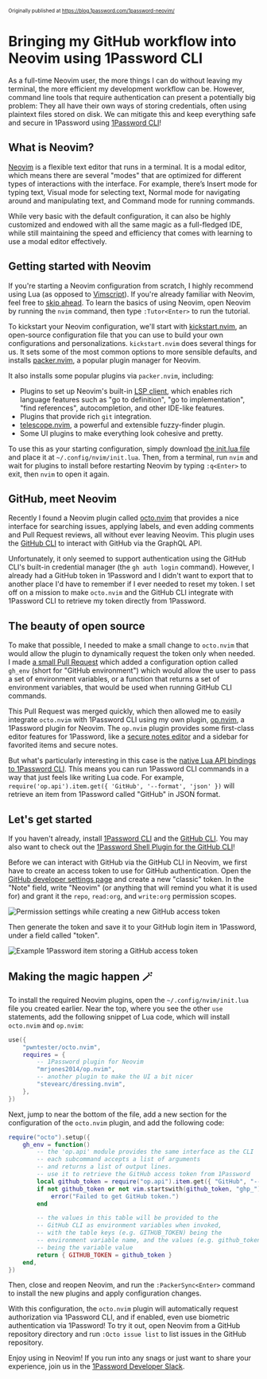 <div style="font-size: 10px;">

Originally published at <https://blog.1password.com/1password-neovim/>

</div>

# Bringing my GitHub workflow into Neovim using 1Password CLI

As a full-time Neovim user, the more things I can do without leaving my terminal, the more efficient my development workflow can be. However, command line tools
that require authentication can present a potentially big problem: They all have their own ways of storing credentials, often using plaintext files stored on disk.
We can mitigate this and keep everything safe and secure in 1Password using [1Password CLI](https://developer.1password.com/docs/cli/)!

## What is Neovim?

[Neovim](https://neovim.io/) is a flexible text editor that runs in a terminal. It is a modal editor, which means there are several "modes" that are optimized for
different types of interactions with the interface. For example, there’s Insert mode for typing text, Visual mode for selecting text, Normal mode for navigating
around and manipulating text, and Command mode for running commands.

While very basic with the default configuration, it can also be highly customized and endowed with all the same magic as a full-fledged IDE, while still maintaining
the speed and efficiency that comes with learning to use a modal editor effectively.

## Getting started with Neovim

If you're starting a Neovim configuration from scratch, I highly recommend using Lua (as opposed to [Vimscript](https://learnxinyminutes.com/docs/vimscript/)\).
If you're already familiar with Neovim, feel free to [skip ahead](#github-meet-neovim). To learn the basics of using Neovim, open Neovim by running the `nvim`
command, then type `:Tutor<Enter>` to run the tutorial.

To kickstart your Neovim configuration, we'll start with [kickstart.nvim](https://github.com/nvim-lua/kickstart.nvim), an open-source configuration file that you
can use to build your own configurations and personalizations. `kickstart.nvim` does several things for us. It sets some of the most common options to more sensible
defaults, and installs [packer.nvim](https://github.com/wbthomason/packer.nvim), a popular plugin manager for Neovim.

It also installs some popular plugins via `packer.nvim`, including:

- Plugins to set up Neovim's built-in [LSP client](https://neovim.io/doc/user/lsp.html), which enables rich language features such as "go to definition", "go to implementation", "find references", autocompletion, and other IDE-like features.
- Plugins that provide rich `git` integration.
- [telescope.nvim](https://github.com/nvim-telescope/telescope.nvim), a powerful and extensible fuzzy-finder plugin.
- Some UI plugins to make everything look cohesive and pretty.

To use this as your starting configuration, simply download [the init.lua file](https://github.com/nvim-lua/kickstart.nvim/blob/master/init.lua) and place it at
`~/.config/nvim/init.lua`. Then, from a terminal, run `nvim` and wait for plugins to install before restarting Neovim by typing `:q<Enter>` to exit, then `nvim`
to open it again.

## GitHub, meet Neovim

Recently I found a Neovim plugin called [octo.nvim](https://github.com/pwntester/octo.nvim) that provides a nice interface for searching issues, applying labels,
and even adding comments and Pull Request reviews, all without ever leaving Neovim. This plugin uses the [GitHub CLI](https://cli.github.com/) to interact with
GitHub via the GraphQL API.

Unfortunately, it only seemed to support authentication using the GitHub CLI's built-in credential manager (the `gh auth login` command). However, I already had
a GitHub token in 1Password and I didn't want to export that to another place I'd have to remember if I ever needed to reset my token. I set off on a mission to
make `octo.nvim` and the GitHub CLI integrate with 1Password CLI to retrieve my token directly from 1Password.

## The beauty of open source

To make that possible, I needed to make a small change to `octo.nvim` that would allow the plugin to dynamically request the token only when needed. I made
[a small Pull Request](https://github.com/pwntester/octo.nvim/pull/346) which added a configuration option called `gh_env` (short for "GitHub environment") which
would allow the user to pass a set of environment variables, or a function that returns a set of environment variables, that would be used when running GitHub CLI commands.

This Pull Request was merged quickly, which then allowed me to easily integrate `octo.nvim` with 1Password CLI using my own plugin, [op.nvim](https://github.com/mrjones2014/op.nvim),
a 1Password plugin for Neovim. The `op.nvim` plugin provides some first-class editor features for 1Password, like a [secure notes editor](https://github.com/mrjones2014/op.nvim#secure-notes-editor)
and a sidebar for favorited items and secure notes.

But what's particularly interesting in this case is the [native Lua API bindings to 1Password CLI](https://github.com/mrjones2014/op.nvim#api). This means you can
run 1Password CLI commands in a way that just feels like writing Lua code. For example, `require('op.api').item.get({ 'GitHub', '--format', 'json' })` will retrieve
an item from 1Password called "GitHub" in JSON format.

## Let's get started

If you haven't already, install [1Password CLI](https://developer.1password.com/docs/cli/) and the [GitHub CLI](https://cli.github.com/). You may also want to check
out the [1Password Shell Plugin for the GitHub CLI](https://developer.1password.com/docs/cli/shell-plugins/github/)!

Before we can interact with GitHub via the GitHub CLI in Neovim, we first have to create an access token to use for GitHub authentication.
Open the [GitHub developer settings page](https://github.com/settings/tokens) and create a new "classic" token. In the "Note" field, write "Neovim" (or anything that will remind you
what it is used for) and grant it the `repo`, `read:org`, and `write:org` permission scopes.

![Permission settings while creating a new GitHub access token](https://user-images.githubusercontent.com/8648891/245626100-4d0a5e61-4485-4012-a65f-88cfb0b65904.png)

Then generate the token and save it to your GitHub login item in 1Password, under a field called "token".

![Example 1Password item storing a GitHub access token](https://user-images.githubusercontent.com/8648891/245626124-640cbfa8-1491-441b-8002-c6500ab05e24.png)

## Making the magic happen 🪄

To install the required Neovim plugins, open the `~/.config/nvim/init.lua` file you created earlier. Near the top, where you see the other `use` statements, add
the following snippet of Lua code, which will install `octo.nvim` and `op.nvim`:

```lua
use({
	"pwntester/octo.nvim",
	requires = {
		-- 1Password plugin for Neovim
		"mrjones2014/op.nvim",
		-- another plugin to make the UI a bit nicer
		"stevearc/dressing.nvim",
	},
})
```

Next, jump to near the bottom of the file, add a new section for the configuration of the `octo.nvim` plugin, and add the following code:

```lua
require("octo").setup({
	gh_env = function()
		-- the 'op.api' module provides the same interface as the CLI
		-- each subcommand accepts a list of arguments
		-- and returns a list of output lines.
		-- use it to retrieve the GitHub access token from 1Password
		local github_token = require("op.api").item.get({ "GitHub", "--fields", "token" })[1]
		if not github_token or not vim.startswith(github_token, "ghp_") then
			error("Failed to get GitHub token.")
		end

		-- the values in this table will be provided to the
		-- GitHub CLI as environment variables when invoked,
		-- with the table keys (e.g. GITHUB_TOKEN) being the
		-- environment variable name, and the values (e.g. github_token)
		-- being the variable value
		return { GITHUB_TOKEN = github_token }
	end,
})
```

Then, close and reopen Neovim, and run the `:PackerSync<Enter>` command to install the new plugins and apply configuration changes.

With this configuration, the `octo.nvim` plugin will automatically request authorization via 1Password CLI, and if enabled, even use biometric authentication via
1Password! To try it out, open Neovim from a GitHub repository directory and run `:Octo issue list` to list issues in the GitHub repository.

Enjoy using in Neovim! If you run into any snags or just want to share your experience, join us in the
[1Password Developer Slack](https://join.slack.com/t/1password-devs/shared_invite/zt-1halo11ps-6o9pEv96xZ3LtX_VE0fJQA).
